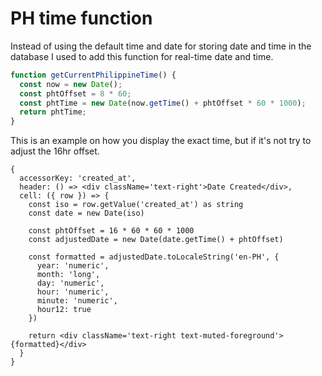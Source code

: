 # PH time function

Instead of using the default time and date for storing date and time in the database I used to add this function for real-time date and time.

```ts
function getCurrentPhilippineTime() {
  const now = new Date();
  const phtOffset = 8 * 60;
  const phtTime = new Date(now.getTime() + phtOffset * 60 * 1000);
  return phtTime;
}
```

This is an example on how you display the exact time, but if it's not try to adjust the 16hr offset.

```tsx
{
  accessorKey: 'created_at',
  header: () => <div className='text-right'>Date Created</div>,
  cell: ({ row }) => {
    const iso = row.getValue('created_at') as string
    const date = new Date(iso)

    const phtOffset = 16 * 60 * 60 * 1000
    const adjustedDate = new Date(date.getTime() + phtOffset)

    const formatted = adjustedDate.toLocaleString('en-PH', {
      year: 'numeric',
      month: 'long',
      day: 'numeric',
      hour: 'numeric',
      minute: 'numeric',
      hour12: true
    })

    return <div className='text-right text-muted-foreground'>{formatted}</div>
  }
}
```
